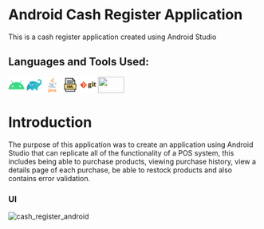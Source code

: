 # Android Cash Register Application
This is a cash register application created using Android Studio

## Languages and Tools Used:

<img height="32" width="32" src="https://raw.githubusercontent.com/github/explore/8baf984947f4d9c32006bd03fa4c51ff91aadf8d/topics/android/android.png" 
/>
<img height="32" width="32" src="https://raw.githubusercontent.com/github/explore/59009b1589a883459c0ae19044e3e7e3ec0c4e0a/topics/gradle/gradle.png" />
<img height="32" width="32" src="https://raw.githubusercontent.com/github/explore/5b3600551e122a3277c2c5368af2ad5725ffa9a1/topics/java/java.png" />
<img height="32" width="32" src="https://raw.githubusercontent.com/github/explore/05a6f4c574a32b6b2f04c2e589f6c82d9df46a5d/topics/xml/xml.png" />
<img height="32" width="32" src="https://raw.githubusercontent.com/github/explore/80688e429a7d4ef2fca1e82350fe8e3517d3494d/topics/git/git.png" />
<img height="32" width="52" src="https://cdn.jsdelivr.net/npm/simple-icons@v5/icons/github.svg" />

# Introduction
The purpose of this application was to create an application using Android Studio that can replicate all of the functionality of a POS system, this includes being able to purchase products, viewing purchase history, view a details page of each purchase, be able to restock products and also contains error validation.

### UI

![cash_register_android](https://user-images.githubusercontent.com/59775820/195445309-f5a156b3-c653-462e-8251-69e541fc8fe7.png)
